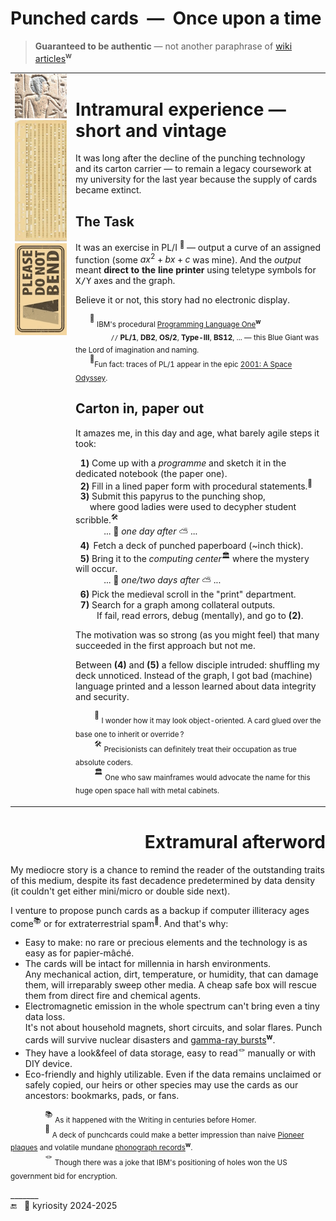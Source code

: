 # Punched cards&nbsp;&nbsp;&mdash;&nbsp;&nbsp;Once upon a time

> **Guaranteed to be authentic** &mdash; not another paraphrase of [wiki articles](https://en.wikipedia.org/wiki/Computer_programming_in_the_punched_card_era)<sup><b>w</b></sup>

<table><tr valign="top"><td><picture><img width="400px" alt="&nbsp;Ancient Egypt bas-relief" src="../../../../_rsc/_img/af/ancient_egypt-bas-relief.jpg" /></picture><br />
      <a href="../../../../_rsc/_img/photo/hist/1966.punch_cards-stack.jpg"><img src="../../../../_rsc/_img/af/punchcard_vert.jpg" alt="&nbsp;Image not found" title="&nbsp;Punchcard in 1966"/></a><br />
      <picture><img width="400px" alt="&nbsp;Please do not bend" src="../../../../_rsc/_img/signs/do_not_bend-vert_h200px.jpg" /></picture>
                  </td><td>
                        
# Intramural experience &mdash; short and vintage
                        
It was long after the decline of the punching technology and its carton carrier &mdash; to remain a legacy coursework at my university for the last year because the supply of cards became extinct.
                        
## The Task
      
It was an exercise in PL/I&nbsp;<sup>🔢</sup> &mdash; output a curve of an assigned function (some $`ax^2 + bx + c`$ was mine). And the <i>output</i> meant <b>direct to the line printer</b> using teletype symbols for <samp>X/Y</samp> axes and the graph.

Believe it or not, this story had no electronic display.

&nbsp;&nbsp;&nbsp;&nbsp;&nbsp;&nbsp;<sup>🔢</sup>&nbsp;<sub>IBM's procedural <a href="https://en.wikipedia.org/wiki/PL/I">Programming Language One</a><sup><b>w</b></sup><br />
&nbsp;&nbsp;&nbsp;&nbsp;&nbsp;&nbsp;&nbsp;&nbsp;&nbsp;&nbsp;&nbsp;&nbsp;&nbsp;&nbsp;&nbsp;&nbsp;&nbsp;&nbsp;<code>//</code> <b>PL/1</b>, <b>DB2</b>, <b>OS/2</b>, <b>Type-III</b>, <b>BS12</b>, ... &mdash; this Blue Giant was the Lord of imagination and naming.</sub>
<br />
&nbsp;&nbsp;&nbsp;&nbsp;&nbsp;&nbsp;<sup>:cinema:</sup><sub>Fun fact: traces of PL/1 appear in the epic <a href="https://www.wired.com/story/2001-a-space-odyssey-predicted-the-future50-years-ago">2001: A Space Odyssey</a>.</sub>

## Carton in, paper out

It amazes me, in this day and age, what barely agile steps it took:

&nbsp;&nbsp;<b>1️)</b> Come up with a _programme_ and sketch it in the dedicated notebook (the paper one).<br />
&nbsp;&nbsp;<b>2️)</b> Fill in a lined paper form with procedural statements.<sup>🥪</sup><br />
&nbsp;&nbsp;<b>3️)</b> Submit this papyrus to the punching shop,<br />
&nbsp;&nbsp;&nbsp;&nbsp;&nbsp;&nbsp;where good ladies were used to decypher student scribble.<sup>🛠️</sup><br />
&nbsp;&nbsp;&nbsp;&nbsp;&nbsp;&nbsp;&nbsp;&nbsp;&nbsp;&nbsp;&nbsp;&nbsp;... 🌙 _one day after_ ⛅ ...<br />
&nbsp;&nbsp;<b>4️)</b>&nbsp;&thinsp;Fetch a deck of punched paperboard (~inch thick).<br />
&nbsp;&nbsp;<b>5)</b> Bring it to the _computing center_<sup>🏛️</sup> where the mystery will occur.<br />
&nbsp;&nbsp;&nbsp;&nbsp;&nbsp;&nbsp;&nbsp;&nbsp;&nbsp;&nbsp;&nbsp;&nbsp;... 🌙 <i>one/two days after</i> ⛅ ...<br />
&nbsp;&nbsp;<b>6)</b> Pick the medieval scroll in the "print" department.<br />
&nbsp;&nbsp;<b>7)</b>  Search for a graph among collateral outputs.<br />
&nbsp;&nbsp;&nbsp;&nbsp;&nbsp;&nbsp;&nbsp;&nbsp; If fail, read errors, debug (mentally), and go to <b>(2)</b>.

The motivation was so strong (as you might feel) that many succeeded in the first approach but not me.

Between **(4)** and **(5)** a fellow disciple intruded: shuffling my deck unnoticed. Instead of the graph, I got bad (machine) language printed and a lesson learned about data integrity and security.

&nbsp;&nbsp;&nbsp;&nbsp;&nbsp;&nbsp;&nbsp;&nbsp;<sup>🥪</sup> <sub>I wonder how it may look object-oriented. A card glued over the base one to inherit or override&thinsp;?</sub>\
&nbsp;&nbsp;&nbsp;&nbsp;&nbsp;&nbsp;&nbsp;&nbsp;<sup>🛠️</sup> <sub>Precisionists can definitely treat their occupation as true absolute coders.</sub>\
&nbsp;&nbsp;&nbsp;&nbsp;&nbsp;&nbsp;&nbsp;&nbsp;<sup>🏛️</sup> <sub>One who saw mainframes would advocate the name for this huge open space hall with metal cabinets.</sub>

</td></tr></table>

<h1 align="right">Extramural afterword</h1>

My mediocre story is a chance to remind the reader of the outstanding traits of this medium, despite its fast decadence predetermined by data density (it couldn't get either mini/micro or double side next).

I venture to propose punch cards as a backup if computer illiteracy ages come<sup>📚</sup> or for extraterrestrial spam<sup>🚀</sup>. And that's why:

+ Easy to make: no rare or precious elements and the technology is as easy as for papier-mâché.
+ The cards will be intact for millennia in harsh environments.\
Any mechanical action, dirt, temperature, or humidity, that can damage them, will irreparably sweep other media.  A cheap safe box will rescue them from direct fire and chemical agents.
+ Electromagnetic emission in the whole spectrum can't bring even a tiny data loss.\
It's not about household magnets, short circuits, and solar flares. Punch cards will survive nuclear disasters and [gamma-ray bursts](https://en.wikipedia.org/wiki/Gamma-ray_burst)<sup><b>w</b></sup>.
+ They have a look&feel of data storage, easy to read<sup>🪢</sup> manually or with DIY device.
+ Eco-friendly and highly utilizable. 
Even if the data remains unclaimed or safely copied, our heirs or other species may use the cards as our ancestors: bookmarks, pads, or fans.

&nbsp;&nbsp;&nbsp;&nbsp;&nbsp;&nbsp;&nbsp;&nbsp;&nbsp;&nbsp;&nbsp;&nbsp;&nbsp;&nbsp;<sup>📚</sup> <sub>As it happened with the Writing in centuries before Homer.</sub>\
&nbsp;&nbsp;&nbsp;&nbsp;&nbsp;&nbsp;&nbsp;&nbsp;&nbsp;&nbsp;&nbsp;&nbsp;&nbsp;&nbsp;<sup>🚀</sup> <sub>A deck of punchcards could make a better impression than naive [Pioneer plaques](https://en.wikipedia.org/wiki/Pioneer_plaque) 
and volatile mundane [phonograph records](https://en.wikipedia.org/wiki/Voyager_Golden_Record)<sup><b>w</b></sup>.</sub>\
&nbsp;&nbsp;&nbsp;&nbsp;&nbsp;&nbsp;&nbsp;&nbsp;&nbsp;&nbsp;&nbsp;&nbsp;&nbsp;&nbsp;<sup>🪢</sup> <sub>Though there was a joke that IBM's positioning of holes won the US government bid for encryption.</sub>

\_______\
 🔚 &nbsp; 🌙 kyriosity 2024-2025
